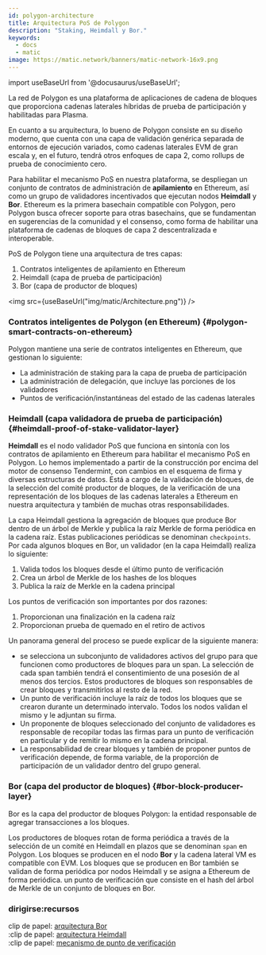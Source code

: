 ```yaml
---
id: polygon-architecture
title: Arquitectura PoS de Polygon
description: "Staking, Heimdall y Bor."
keywords:
  - docs
  - matic
image: https://matic.network/banners/matic-network-16x9.png
---
```

import useBaseUrl from '@docusaurus/useBaseUrl';

La red de Polygon es una plataforma de aplicaciones de cadena de bloques que proporciona cadenas laterales híbridas de prueba de participación y habilitadas para Plasma.

En cuanto a su arquitectura, lo bueno de Polygon consiste en su diseño moderno, que cuenta con una capa de validación genérica separada de entornos de ejecución variados, como cadenas laterales EVM de gran escala y, en el futuro, tendrá otros enfoques de capa 2, como rollups de prueba de conocimiento cero.

Para habilitar el mecanismo PoS en nuestra plataforma, se despliegan un conjunto de contratos de administración de **apilamiento** en Ethereum, así como un grupo de validadores incentivados que ejecutan nodos **Heimdall** y **Bor**. Ethereum es la primera basechain compatible con Polygon, pero Polygon busca ofrecer soporte para otras basechains, que se fundamentan en sugerencias de la comunidad y el consenso, como forma de habilitar una plataforma de cadenas de bloques de capa 2 descentralizada e interoperable.

PoS de Polygon tiene una arquitectura de tres capas:

1. Contratos inteligentes de apilamiento en Ethereum
2. Heimdall (capa de prueba de participación)
3. Bor (capa de productor de bloques)

<img src={useBaseUrl("img/matic/Architecture.png")} />

### Contratos inteligentes de Polygon (en Ethereum) {#polygon-smart-contracts-on-ethereum}

Polygon mantiene una serie de contratos inteligentes en Ethereum, que gestionan lo siguiente:

- La administración de staking para la capa de prueba de participación
- La administración de delegación, que incluye las porciones de los validadores
- Puntos de verificación/instantáneas del estado de las cadenas laterales

### Heimdall (capa validadora de prueba de participación) {#heimdall-proof-of-stake-validator-layer}

**Heimdall** es el nodo validador PoS que funciona en sintonía con los contratos de apilamiento en Ethereum para habilitar el mecanismo PoS en Polygon. Lo hemos implementado a partir de la construcción por encima del motor de consenso Tendermint, con cambios en el esquema de firma y diversas estructuras de datos. Está a cargo de la validación de bloques, de la selección del comité productor de bloques, de la verificación de una representación de los bloques de las cadenas laterales a Ethereum en nuestra arquitectura y también de muchas otras responsabilidades.

La capa Heimdall gestiona la agregación de bloques que produce Bor dentro de un árbol de Merkle y publica la raíz Merkle de forma periódica en la cadena raíz. Estas publicaciones periódicas se denominan `checkpoints`. Por cada algunos bloques en Bor, un validador (en la capa Heimdall) realiza lo siguiente:

1. Valida todos los bloques desde el último punto de verificación
2. Crea un árbol de Merkle de los hashes de los bloques
3. Publica la raíz de Merkle en la cadena principal

Los puntos de verificación son importantes por dos razones:

1. Proporcionan una finalización en la cadena raíz
2. Proporcionan prueba de quemado en el retiro de activos

Un panorama general del proceso se puede explicar de la siguiente manera:

- se selecciona un subconjunto de validadores activos del grupo para que funcionen como productores de bloques para un span. La selección de cada span también tendrá el consentimiento de una posesión de al menos dos tercios. Estos productores de bloques son responsables de crear bloques y transmitirlos al resto de la red.
- Un punto de verificación incluye la raíz de todos los bloques que se crearon durante un determinado intervalo. Todos los nodos validan el mismo y le adjuntan su firma.
- Un proponente de bloques seleccionado del conjunto de validadores es responsable de recopilar todas las firmas para un punto de verificación en particular y de remitir lo mismo en la cadena principal.
- La responsabilidad de crear bloques y también de proponer puntos de verificación depende, de forma variable, de la proporción de participación de un validador dentro del grupo general.

### Bor (capa del productor de bloques) {#bor-block-producer-layer}

Bor es la capa del productor de bloques Polygon: la entidad responsable de agregar transacciones a los bloques.

Los productores de bloques rotan de forma periódica a través de la selección de un comité en Heimdall en plazos que se denominan `span` en Polygon. Los bloques se producen en el nodo **Bor** y la cadena lateral VM es compatible con EVM. Los bloques que se producen en Bor también se validan de forma periódica por nodos Heimdall y se asigna a Ethereum de forma periódica. un punto de verificación que consiste en el hash del árbol de Merkle de un conjunto de bloques en Bor.

### **dirigirse:recursos**

clip de papel: [arquitectura Bor](https://forum.polygon.technology/t/matic-system-overview-bor/9123) <br/>
 :clip de papel: [arquitectura Heimdall](https://forum.polygon.technology/t/matic-system-overview-heimdall/8323) <br/>
 :clip de papel: [mecanismo de punto de verificación](https://forum.polygon.technology/t/checkpoint-mechanism-on-heimdall/7160)

